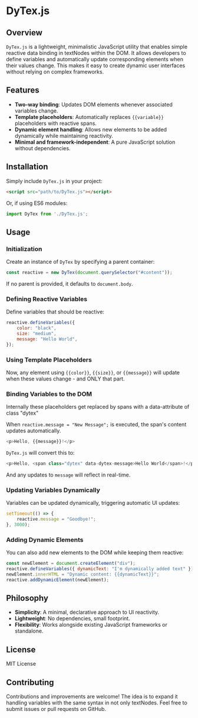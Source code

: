 # DyTex.js

## Overview

`DyTex.js` is a lightweight, minimalistic JavaScript utility that enables simple reactive data binding in textNodes within the DOM. It allows developers to define variables and automatically update corresponding elements when their values change. This makes it easy to create dynamic user interfaces without relying on complex frameworks.

## Features

- **Two-way binding**: Updates DOM elements whenever associated variables change.
- **Template placeholders**: Automatically replaces `{{variable}}` placeholders with reactive spans.
- **Dynamic element handling**: Allows new elements to be added dynamically while maintaining reactivity.
- **Minimal and framework-independent**: A pure JavaScript solution without dependencies.

## Installation

Simply include `DyTex.js` in your project:

```html
<script src="path/to/DyTex.js"></script>
```

Or, if using ES6 modules:

```js
import DyTex from './DyTex.js';
```

## Usage

### Initialization

Create an instance of `DyTex` by specifying a parent container:

```js
const reactive = new DyTex(document.querySelector("#content"));
```

If no parent is provided, it defaults to `document.body`.

### Defining Reactive Variables

Define variables that should be reactive:

```js
reactive.defineVariables({
    color: "black",
    size: "medium",
    message: "Hello World",
});
```

### Using Template Placeholders

Now, any element using `{{color}}`, `{{size}}`, or `{{message}}` will update when these values change - and ONLY that part.

### Binding Variables to the DOM

Internally these placeholders get replaced by spans with a data-attribute of class "dytex"

When `reactive.message = "New Message";` is executed, the span's content updates automatically.


```js
<p>Hello, {{message}}!</p>
```

`DyTex.js` will convert this to:

```js
<p>Hello, <span class="dytex" data-dytex-message>Hello World</span>!</p>
```

And any updates to `message` will reflect in real-time.

### Updating Variables Dynamically

Variables can be updated dynamically, triggering automatic UI updates:

```js
setTimeout(() => {
    reactive.message = "Goodbye!";
}, 3000);
```

### Adding Dynamic Elements

You can also add new elements to the DOM while keeping them reactive:

```js
const newElement = document.createElement("div");
reactive.defineVariables({ dynamicText: "I'm dynamically added text" });
newElement.innerHTML = "Dynamic content: {{dynamicText}}";
reactive.addDynamicElement(newElement);
```

## Philosophy

- **Simplicity**: A minimal, declarative approach to UI reactivity.
- **Lightweight**: No dependencies, small footprint.
- **Flexibility**: Works alongside existing JavaScript frameworks or standalone.

## License

MIT License

## Contributing

Contributions and improvements are welcome! The idea is to expand it handling variables with the same syntax in not only textNodes.
Feel free to submit issues or pull requests on GitHub.

